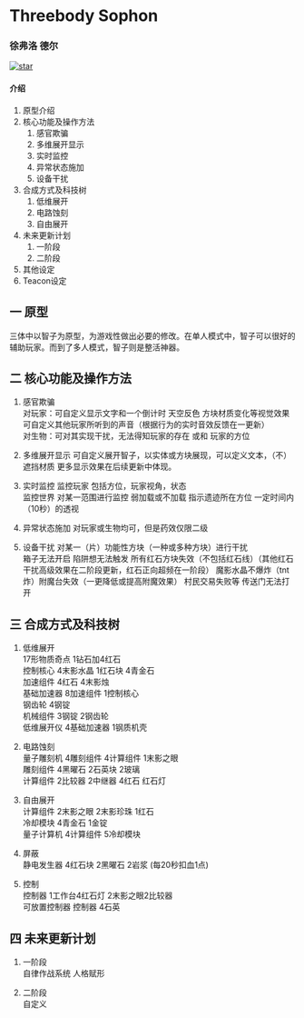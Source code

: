# Threebody Sophon

### 徐弗洛 德尔

[![star](https://gitee.com/xu_fly/threebody-sophon/badge/star.svg?theme=white)](https://gitee.com/xu_fly/threebody-sophon/stargazers)

#### 介绍

1. 原型介绍
2. 核心功能及操作方法
   1. 感官欺骗
   2. 多维展开显示
   3. 实时监控
   4. 异常状态施加
   5. 设备干扰
3. 合成方式及科技树
   1. 低维展开
   2. 电路蚀刻
   3. 自由展开
4. 未来更新计划
   1. 一阶段
   2. 二阶段
5. 其他设定
6. Teacon设定

## 一 原型

三体中以智子为原型，为游戏性做出必要的修改。在单人模式中，智子可以很好的辅助玩家。而到了多人模式，智子则是整活神器。

## 二 核心功能及操作方法

1. 感官欺骗  
   对玩家：可自定义显示文字和一个倒计时 天空反色 方块材质变化等视觉效果 可自定义其他玩家所听到的声音（根据行为的实时音效反馈在一更新）  
   对生物：可对其实现干扰，无法得知玩家的存在 或和 玩家的方位

2. 多维展开显示 可自定义展开智子，以实体或方块展现，可以定义文本，（不）遮挡材质 更多显示效果在后续更新中体现。

3. 实时监控 监控玩家 包括方位，玩家视角，状态  
   监控世界 对某一范围进行监控 弱加载或不加载 指示遗迹所在方位 一定时间内（10秒）的透视

4. 异常状态施加 对玩家或生物均可，但是药效仅限二级

5. 设备干扰 对某一（片）功能性方块（一种或多种方块）进行干扰  
   箱子无法开启 陷阱想无法触发 所有红石方块失效（不包括红石线）（其他红石干扰高级效果在二阶段更新，红石正向超频在一阶段） 魔影水晶不爆炸（tnt炸）附魔台失效（一更降低或提高附魔效果） 村民交易失败等 传送门无法打开

## 三 合成方式及科技树

1. 低维展开  
   17形物质奇点 1钻石加4红石  
   控制核心 4末影水晶 1红石块 4青金石  
   加速组件 4红石 4末影烛  
   基础加速器 8加速组件 1控制核心  
   钢齿轮 4钢锭  
   机械组件 3钢锭 2钢齿轮  
   低维展开仪 4基础加速器 1钢质机壳

2. 电路蚀刻  
   量子雕刻机 4雕刻组件 4计算组件 1末影之眼  
   雕刻组件 4黑曜石 2石英块 2玻璃  
   计算组件 2比较器 2中继器 4红石 红石灯

3. 自由展开  
   计算组件 2末影之眼 2末影珍珠 1红石   
   冷却模块 4青金石 1金锭  
   量子计算机 4计算组件 5冷却模块

4. 屏蔽  
   静电发生器 4红石块 2黑曜石 2岩浆 (每20秒扣血1点)

5. 控制  
   控制器 1工作台4红石灯 2末影之眼2比较器   
   可放置控制器 控制器 4石英

## 四 未来更新计划

1. 一阶段  
   自律作战系统 人格赋形

2. 二阶段  
   自定义
   